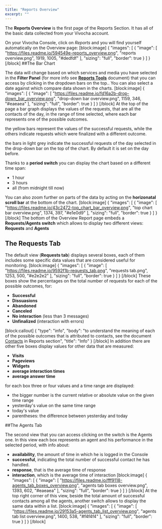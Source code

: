 ```yaml
---
title: "Reports Overview"
excerpt: ""
---
```

The **Reports Overview** is the first page of the Reports Section. It has all of the basic data collected from your Vivocha account.

On your Vivocha Console, click on *Reports* and you will find yourself automatically on the Overview page:
[block:image]
{
  "images": [
    {
      "image": [
        "https://files.readme.io/594549e-reports_overview.png",
        "reports overview.png",
        1919,
        1005,
        "#dedfdf"
      ],
      "sizing": "full",
      "border": true
    }
  ]
}
[/block]
##The Bar Chart

The data will change based on which services and media you have selected in the **Filter Panel** (for more info see [**Reports Tools**](doc:reports-tools-page#section-filter-panel) document) that you can access by clicking in the dropdown bars on the top.. You can also select a date against which compare data shown in the charts.
[block:image]
{
  "images": [
    {
      "image": [
        "https://files.readme.io/fd16a2b-drop-down_bar_overview.png",
        "drop-down  bar overview.png",
        1159,
        346,
        "#eaeaea"
      ],
      "sizing": "full",
      "border": true
    }
  ]
}
[/block]
At the top of the page a bar graph displays the values of the requests, that are all the contacts of the day, in the range of time selected, where each bar represents one of the possible outcomes.

the yellow bars represent the values of the successful requests, while the others indicate requests which were finalized with a different outcome.

the bars in light grey indicate the successful requests of the day selected in the drop-down bar on the top of the chart. By default it is set on the day before.

Thanks to a **period switch** you can display the chart based on a different time span: 
* 1 hour
* 3 hours
* all (from midnight till now)

You can also zoom further on parts of the data by acting on the **horizonatal scroll bar** at the bottom of the chart.
[block:image]
{
  "images": [
    {
      "image": [
        "https://files.readme.io/43c2472-top_chart_bar_overview.png",
        "top chart bar overview.png",
        1374,
        397,
        "#e1e0d9"
      ],
      "sizing": "full",
      "border": true
    }
  ]
}
[/block]
The bottom of the Overview Report page embeds a **Requests/Agents switch** which allows to display two different views: **Requests** and **Agents**

## The Requests Tab

The default view (**Requests tab**) displays several boxes, each of them includes some specific data values that are considered useful for monitoring.
[block:image]
{
  "images": [
    {
      "image": [
        "https://files.readme.io/9592f1b-requests_tab.png",
        "requests tab.png",
        1253,
        500,
        "#e2e2e2"
      ],
      "sizing": "full",
      "border": true
    }
  ]
}
[/block]
These boxes show the percentages on the total number of requests for each of the possible outcomes, for:
* **Successful**
* **Dissuasions**
* **Abandoned**
* **Canceled**
* **No interaction** (less than 3 messages)
* **Unfinalized** (interaction with errors)


[block:callout]
{
  "type": "info",
  "body": "to understand the meaning of each of the possible outcomes that is attributed to contacts, see the document [Contacts](doc:contacts-report) in Reports section",
  "title": "Info"
}
[/block]
In addition there are other five boxes display values for other data that are measured:
* **Visits**
* **Pageviews**
* **Widgets**
* **average interaction times**
* **average answer time**

for each box three or four values and a time range are displayed:
* the bigger number is the current relative or absolute value on the given time range
* yesterday's value on the same time range
* today's value
* parentheses: the difference between yesterday and today

##The Agents Tab

The second view that you can access clicking on the switch is the Agents one. In this view each box represents an agent and his performance in the selected period, with info about:

* **availability**, the amount of time in which he is logged in the Console
* **successful**, indicating the total number of successful contact he has handled.
* **response**, that is the average time of response
* **interaction**, which is the average time of interaction
[block:image]
{
  "images": [
    {
      "image": [
        "https://files.readme.io/fff9118-agents_tab_boxes_overview.png",
        "agents tab boxes overview.png",
        1393,
        602,
        "#eaeaea"
      ],
      "sizing": "full",
      "border": true
    }
  ]
}
[/block]
At the top right corner of this view, beside the total amount of successful contacts among all the agents, another switch allows to display the same data within a list.
[block:image]
{
  "images": [
    {
      "image": [
        "https://files.readme.io/29153a5-agents_tab_list_overview.png",
        "agents tab list overview.png",
        1400,
        538,
        "#f4f4f4"
      ],
      "sizing": "full",
      "border": true
    }
  ]
}
[/block]